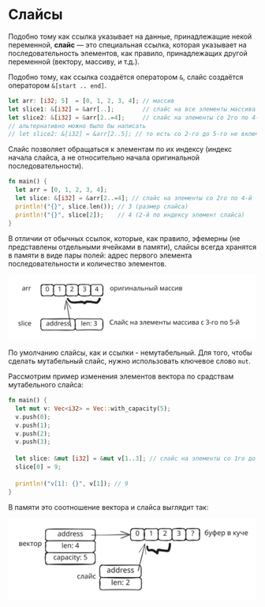 # Слайсы

Подобно тому как ссылка указывает на данные, принадлежащие некой переменной, **слайс** — это специальная ссылка, которая указывает на последовательность элементов, как правило, принадлежащих другой переменной (вектору, массиву, и т.д.).

Подобно тому, как ссылка создаётся оператором `&`, слайc создаётся оператором `&[start .. end]`.

```rust
let arr: [i32; 5]  = [0, 1, 2, 3, 4]; // массив
let slice1: &[i32] = &arr[..];        // слайс на все элементы массива
let slice2: &[i32] = &arr[2..=4];     // слайс на элементы со 2го по 4-й включительно
// альтернативно можно было бы написать 
// let slice2: &[i32] = &arr[2..5]; // то есть со 2-го до 5-го не включительно
```

Слайс позволяет обращаться к элементам по их индексу (индекс начала слайса, а не относительно начала оригинальной последовательности).

```rust
fn main() {
  let arr = [0, 1, 2, 3, 4];
  let slice: &[i32] = &arr[2..=4]; // слайс на элементы со 2го по 4-й
  println!("{}", slice.len()); // 3 (размер слайса)
  println!("{}", slice[2]);    // 4 (2-й по индексу элемент слайса)
}
```

В отличии от обычных ссылок, которые, как правило, эфемерны (не представлены отдельными ячейками в памяти), слайсы всегда хранятся в памяти в виде пары полей: адрес первого элемента последовательности и количество элементов.

<img src="../.gitbook/assets/file.excalidraw (8).svg" alt="" class="gitbook-drawing">

По умолчанию слайсы, как и ссылки - немутабельный. Для того, чтобы сделать мутабельный слайс, нужно использовать ключевое слово `mut`.

Рассмотрим пример изменения элементов вектора по срадствам мутабельного слайса:

```rust
fn main() {
  let mut v: Vec<i32> = Vec::with_capacity(5);
  v.push(0);
  v.push(1);
  v.push(2);
  v.push(3);

  let slice: &mut [i32] = &mut v[1..3]; // слайс на элементы со 1го до 3го
  slice[0] = 9;

  println!("v[1]: {}", v[1]); // 9
}
```

В памяти это соотношение вектора и слайса выглядит так:

<img src="../.gitbook/assets/file.excalidraw (9).svg" alt="" class="gitbook-drawing">
